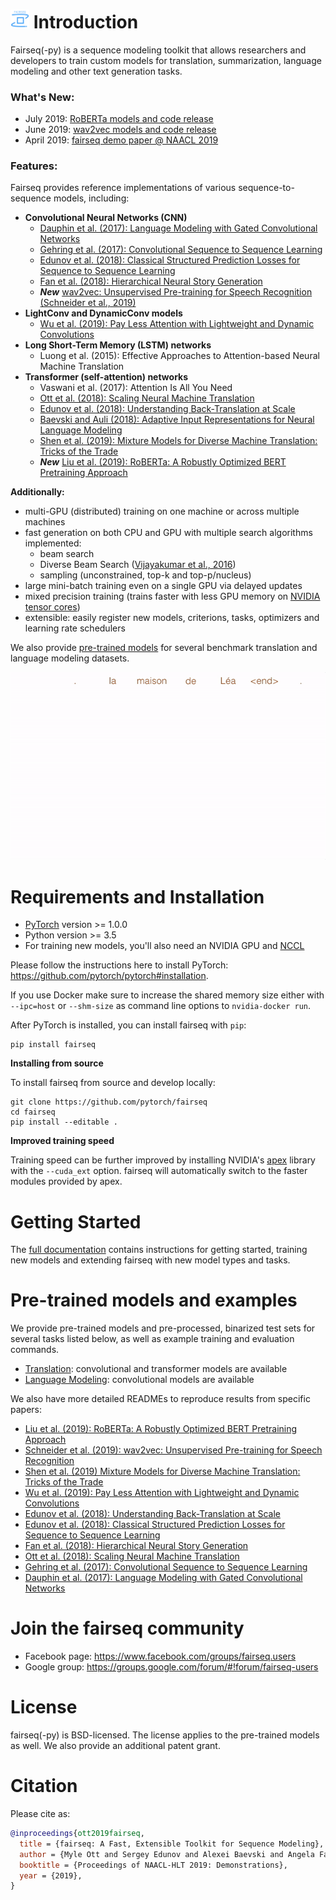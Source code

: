 # <img src="fairseq_logo.png" width="30"> Introduction

Fairseq(-py) is a sequence modeling toolkit that allows researchers and
developers to train custom models for translation, summarization, language
modeling and other text generation tasks.

### What's New:

- July 2019: [RoBERTa models and code release](examples/roberta/README.md)
- June 2019: [wav2vec models and code release](examples/wav2vec/README.md)
- April 2019: [fairseq demo paper @ NAACL 2019](https://arxiv.org/abs/1904.01038)

### Features:

Fairseq provides reference implementations of various sequence-to-sequence models, including:
- **Convolutional Neural Networks (CNN)**
  - [Dauphin et al. (2017): Language Modeling with Gated Convolutional Networks](examples/language_model/conv_lm/README.md)
  - [Gehring et al. (2017): Convolutional Sequence to Sequence Learning](examples/conv_seq2seq/README.md)
  - [Edunov et al. (2018): Classical Structured Prediction Losses for Sequence to Sequence Learning](https://github.com/pytorch/fairseq/tree/classic_seqlevel)
  - [Fan et al. (2018): Hierarchical Neural Story Generation](examples/stories/README.md)
  - **_New_** [wav2vec: Unsupervised Pre-training for Speech Recognition (Schneider et al., 2019)](examples/wav2vec/README.md)
- **LightConv and DynamicConv models**
  - [Wu et al. (2019): Pay Less Attention with Lightweight and Dynamic Convolutions](examples/pay_less_attention_paper/README.md)
- **Long Short-Term Memory (LSTM) networks**
  - Luong et al. (2015): Effective Approaches to Attention-based Neural Machine Translation
- **Transformer (self-attention) networks**
  - Vaswani et al. (2017): Attention Is All You Need
  - [Ott et al. (2018): Scaling Neural Machine Translation](examples/scaling_nmt/README.md)
  - [Edunov et al. (2018): Understanding Back-Translation at Scale](examples/backtranslation/README.md)
  - [Baevski and Auli (2018): Adaptive Input Representations for Neural Language Modeling](examples/language_model/transformer_lm/README.md)
  - [Shen et al. (2019): Mixture Models for Diverse Machine Translation: Tricks of the Trade](examples/translation_moe/README.md)
  - **_New_** [Liu et al. (2019): RoBERTa: A Robustly Optimized BERT Pretraining Approach](examples/roberta/README.md)

**Additionally:**
- multi-GPU (distributed) training on one machine or across multiple machines
- fast generation on both CPU and GPU with multiple search algorithms implemented:
  - beam search
  - Diverse Beam Search ([Vijayakumar et al., 2016](https://arxiv.org/abs/1610.02424))
  - sampling (unconstrained, top-k and top-p/nucleus)
- large mini-batch training even on a single GPU via delayed updates
- mixed precision training (trains faster with less GPU memory on [NVIDIA tensor cores](https://developer.nvidia.com/tensor-cores))
- extensible: easily register new models, criterions, tasks, optimizers and learning rate schedulers

We also provide [pre-trained models](#pre-trained-models-and-examples) for several benchmark
translation and language modeling datasets.

![Model](fairseq.gif)

# Requirements and Installation

* [PyTorch](http://pytorch.org/) version >= 1.0.0
* Python version >= 3.5
* For training new models, you'll also need an NVIDIA GPU and [NCCL](https://github.com/NVIDIA/nccl)

Please follow the instructions here to install PyTorch: https://github.com/pytorch/pytorch#installation.

If you use Docker make sure to increase the shared memory size either with
`--ipc=host` or `--shm-size` as command line options to `nvidia-docker run`.

After PyTorch is installed, you can install fairseq with `pip`:
```
pip install fairseq
```

**Installing from source**

To install fairseq from source and develop locally:
```
git clone https://github.com/pytorch/fairseq
cd fairseq
pip install --editable .
```

**Improved training speed**

Training speed can be further improved by installing NVIDIA's
[apex](https://github.com/NVIDIA/apex) library with the `--cuda_ext` option.
fairseq will automatically switch to the faster modules provided by apex.

# Getting Started

The [full documentation](https://fairseq.readthedocs.io/) contains instructions
for getting started, training new models and extending fairseq with new model
types and tasks.

# Pre-trained models and examples

We provide pre-trained models and pre-processed, binarized test sets for several tasks listed below,
as well as example training and evaluation commands.

- [Translation](examples/translation/README.md): convolutional and transformer models are available
- [Language Modeling](examples/language_model/README.md): convolutional models are available

We also have more detailed READMEs to reproduce results from specific papers:
- [Liu et al. (2019): RoBERTa: A Robustly Optimized BERT Pretraining Approach](examples/roberta/README.md)
- [Schneider et al. (2019): wav2vec: Unsupervised Pre-training for Speech Recognition](examples/wav2vec/README.md)
- [Shen et al. (2019) Mixture Models for Diverse Machine Translation: Tricks of the Trade](examples/translation_moe/README.md)
- [Wu et al. (2019): Pay Less Attention with Lightweight and Dynamic Convolutions](examples/pay_less_attention_paper/README.md)
- [Edunov et al. (2018): Understanding Back-Translation at Scale](examples/backtranslation/README.md)
- [Edunov et al. (2018): Classical Structured Prediction Losses for Sequence to Sequence Learning](https://github.com/pytorch/fairseq/tree/classic_seqlevel)
- [Fan et al. (2018): Hierarchical Neural Story Generation](examples/stories/README.md)
- [Ott et al. (2018): Scaling Neural Machine Translation](examples/scaling_nmt/README.md)
- [Gehring et al. (2017): Convolutional Sequence to Sequence Learning](examples/conv_seq2seq/README.md)
- [Dauphin et al. (2017): Language Modeling with Gated Convolutional Networks](examples/language_model/conv_lm/README.md)

# Join the fairseq community

* Facebook page: https://www.facebook.com/groups/fairseq.users
* Google group: https://groups.google.com/forum/#!forum/fairseq-users

# License
fairseq(-py) is BSD-licensed.
The license applies to the pre-trained models as well.
We also provide an additional patent grant.

# Citation

Please cite as:

```bibtex
@inproceedings{ott2019fairseq,
  title = {fairseq: A Fast, Extensible Toolkit for Sequence Modeling},
  author = {Myle Ott and Sergey Edunov and Alexei Baevski and Angela Fan and Sam Gross and Nathan Ng and David Grangier and Michael Auli},
  booktitle = {Proceedings of NAACL-HLT 2019: Demonstrations},
  year = {2019},
}
```
